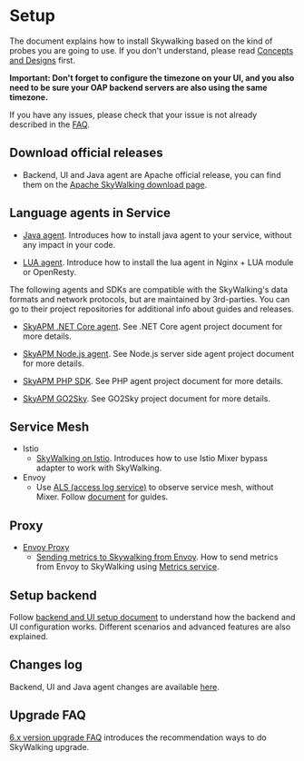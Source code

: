 # Setup
The document explains how to install Skywalking based on the kind of probes you are going to use. 
If you don't understand, please read [Concepts and Designs](../concepts-and-designs/README.md) first.


**Important: Don't forget to configure the timezone on your UI, and you also need to be sure your OAP backend servers are also using the same timezone.**

If you have any issues, please check that your issue is not already described in the [FAQ](../FAQ/README.md).

## Download official releases
- Backend, UI and Java agent are Apache official release, you can find them on the [Apache SkyWalking download page](http://skywalking.apache.org/downloads/).

## Language agents in Service

- [Java agent](service-agent/java-agent/README.md). Introduces how to install java agent to your service, without any impact in your code.

- [LUA agent](https://github.com/apache/skywalking-nginx-lua). Introduce how to install the lua agent in Nginx + LUA module or OpenResty.

The following agents and SDKs are compatible with the SkyWalking's data formats and network protocols, but are maintained by 3rd-parties.
You can go to their project repositories for additional info about guides and releases.

- [SkyAPM .NET Core agent](https://github.com/SkyAPM/SkyAPM-dotnet). See .NET Core agent project document for more details.
  
- [SkyAPM Node.js agent](https://github.com/SkyAPM/SkyAPM-nodejs). See Node.js server side agent project document for more details.

- [SkyAPM PHP SDK](https://github.com/SkyAPM/SkyAPM-php-sdk). See PHP agent project document for more details.

- [SkyAPM GO2Sky](https://github.com/SkyAPM/go2sky). See GO2Sky project document for more details.

## Service Mesh

  - Istio
    - [SkyWalking on Istio](istio/README.md). Introduces how to use Istio Mixer bypass adapter to work with SkyWalking.
  - Envoy
    - Use [ALS (access log service)](https://www.envoyproxy.io/docs/envoy/latest/api-v2/service/accesslog/v2/als.proto) to observe service mesh, without Mixer. Follow [document](envoy/als_setting.md) for guides.

## Proxy

  - [Envoy Proxy](https://www.envoyproxy.io/)
    - [Sending metrics to Skywalking from Envoy](envoy/metrics_service_setting.md). How to send metrics from Envoy to SkyWalking using [Metrics service](https://www.envoyproxy.io/docs/envoy/latest/api-v2/config/metrics/v2/metrics_service.proto.html).

## Setup backend

Follow [backend and UI setup document](backend/backend-ui-setup.md) to understand how the backend and UI configuration works. Different scenarios and advanced features are also explained.

## Changes log

Backend, UI and Java agent changes are available [here](../../../CHANGES.md).

## Upgrade FAQ
[6.x version upgrade FAQ](../FAQ/v6-version-upgrade.md) introduces the recommendation ways to do SkyWalking upgrade.
